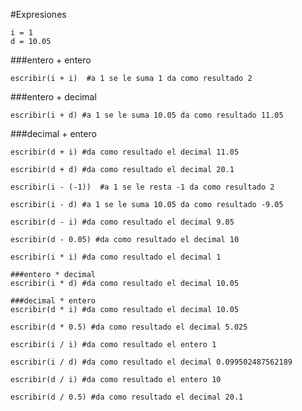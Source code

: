 
#Expresiones


```
i = 1
d = 10.05
```
###entero + entero
``` 
escribir(i + i)  #a 1 se le suma 1 da como resultado 2
```

###entero + decimal
``` 
escribir(i + d) #a 1 se le suma 10.05 da como resultado 11.05
```

 ###decimal + entero
```
escribir(d + i) #da como resultado el decimal 11.05
```


``` ###decimal + decimal
escribir(d + d) #da como resultado el decimal 20.1
```

``` ###entero - entero
escribir(i - (-1))  #a 1 se le resta -1 da como resultado 2
```

``` ###entero - decimal
escribir(i - d) #a 1 se le suma 10.05 da como resultado -9.05
```


``` ###decimal - entero
escribir(d - i) #da como resultado el decimal 9.05
```


``` ###decimal - decimal
escribir(d - 0.05) #da como resultado el decimal 10
```

``` ###entero * entero
escribir(i * i) #da como resultado el decimal 1
```


``` 
###entero * decimal
escribir(i * d) #da como resultado el decimal 10.05
```

``` 
###decimal * entero
escribir(d * i) #da como resultado el decimal 10.05
```

``` ###decimal * decimal
escribir(d * 0.5) #da como resultado el decimal 5.025
```

``` ###entero / entero
escribir(i / i) #da como resultado el entero 1
```

``` ###entero / decimal
escribir(i / d) #da como resultado el decimal 0.099502487562189
```

``` ###decimal / entero
escribir(d / i) #da como resultado el entero 10
```

``` ###decimal / decimal
escribir(d / 0.5) #da como resultado el decimal 20.1
```
